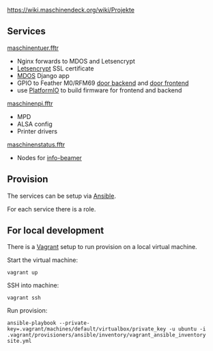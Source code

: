 

https://wiki.maschinendeck.org/wiki/Projekte



## Services


[maschinentuer.fftr](https://wiki.maschinendeck.org/wiki/Schließsystem)
  - Nginx forwards to MDOS and Letsencrypt
  - [Letsencrypt](https://letsencrypt.org/) SSL certificate
  - [MDOS](https://github.com/maschinendeck/mdos) Django app
  - GPIO to Feather M0/RFM69 [door backend](https://github.com/maschinendeck/mdos/tree/master/featherm0-backend) and [door frontend](https://github.com/maschinendeck/mdos/tree/master/featherm0-frontend)
  - use [PlatformIO](http://platformio.org/) to build firmware for frontend and backend



[maschinenpi.fftr](https://wiki.maschinendeck.org/wiki/MaschinenPi)
  - MPD
  - ALSA config
  - Printer drivers


[maschinenstatus.fftr](https://github.com/maschinendeck/Maschinenstatus)
  - Nodes for [info-beamer](https://github.com/dividuum/info-beamer/)




## Provision

The services can be setup via [Ansible](https://www.ansible.com/).

For each service there is a role.



## For local development

There is a [Vagrant](https://www.vagrantup.com/) setup to run provision on a local virtual machine.

Start the virtual machine:

```
vagrant up
```


SSH into machine:

```
vagrant ssh
```


Run provision:

```
ansible-playbook --private-key=.vagrant/machines/default/virtualbox/private_key -u ubuntu -i .vagrant/provisioners/ansible/inventory/vagrant_ansible_inventory site.yml
```
